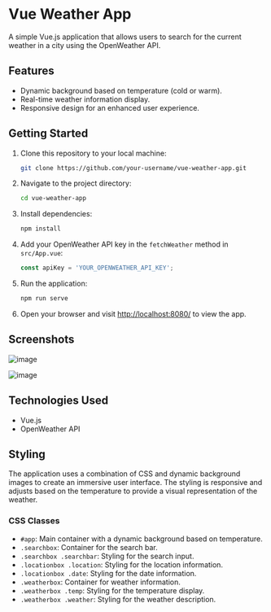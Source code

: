 # Vue Weather App

A simple Vue.js application that allows users to search for the current weather in a city using the OpenWeather API.

## Features

- Dynamic background based on temperature (cold or warm).
- Real-time weather information display.
- Responsive design for an enhanced user experience.

## Getting Started

1. Clone this repository to your local machine:

   ```bash
   git clone https://github.com/your-username/vue-weather-app.git
   ```

2. Navigate to the project directory:

   ```bash
   cd vue-weather-app
   ```

3. Install dependencies:

   ```bash
   npm install
   ```

4. Add your OpenWeather API key in the `fetchWeather` method in `src/App.vue`:

   ```javascript
   const apiKey = 'YOUR_OPENWEATHER_API_KEY';
   ```

5. Run the application:

   ```bash
   npm run serve
   ```

6. Open your browser and visit [http://localhost:8080/](http://localhost:8080/) to view the app.

## Screenshots

![image](https://github.com/krtkn-sky/weather/assets/121655285/3a11aab5-da28-4d9c-b59f-8ad618d86ed9)

![image](https://github.com/krtkn-sky/weather/assets/121655285/0b0be612-906b-40c2-94ee-329e3f757db2)

## Technologies Used

- Vue.js
- OpenWeather API

## Styling

The application uses a combination of CSS and dynamic background images to create an immersive user interface. The styling is responsive and adjusts based on the temperature to provide a visual representation of the weather.

### CSS Classes

- `#app`: Main container with a dynamic background based on temperature.
- `.searchbox`: Container for the search bar.
- `.searchbox .searchbar`: Styling for the search input.
- `.locationbox .location`: Styling for the location information.
- `.locationbox .date`: Styling for the date information.
- `.weatherbox`: Container for weather information.
- `.weatherbox .temp`: Styling for the temperature display.
- `.weatherbox .weather`: Styling for the weather description.
